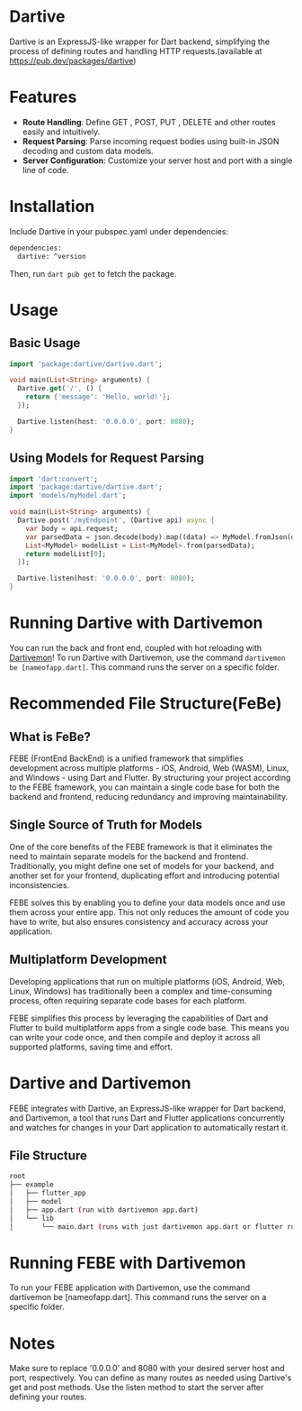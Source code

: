 # Dartive
Dartive is an ExpressJS-like wrapper for Dart backend, simplifying the process of defining routes and handling HTTP requests.(available at https://pub.dev/packages/dartive)

# Features
* **Route Handling**: Define GET , POST, PUT , DELETE and other routes easily and intuitively.
* **Request Parsing**: Parse incoming request bodies using built-in JSON decoding and custom data models.
* **Server Configuration**: Customize your server host and port with a single line of code.


# Installation
Include Dartive in your pubspec.yaml under dependencies:
```bash
dependencies:
  dartive: ^version

```
Then, run `dart pub get` to fetch the package.

# Usage
## Basic Usage
```dart
import 'package:dartive/dartive.dart';

void main(List<String> arguments) {
  Dartive.get('/', () {
    return {'message': 'Hello, world!'};
  });

  Dartive.listen(host: '0.0.0.0', port: 8080);
}
```
## Using Models for Request Parsing
```dart
import 'dart:convert';
import 'package:dartive/dartive.dart';
import 'models/myModel.dart';

void main(List<String> arguments) {
  Dartive.post('/myEndpoint', (Dartive api) async {
    var body = api.request;
    var parsedData = json.decode(body).map((data) => MyModel.fromJson(data)).toList();
    List<MyModel> modelList = List<MyModel>.from(parsedData);
    return modelList[0];
  });

  Dartive.listen(host: '0.0.0.0', port: 8080);
}
```

# Running Dartive with Dartivemon
You can run the back and front end, coupled with hot reloading with [Dartivemon](https://pub.dev/packages/dartivemon)!
To run Dartive with Dartivemon, use the command `dartivemon be [nameofapp.dart]`. This command runs the server on a specific folder.


# Recommended File Structure(FeBe)

## What is FeBe?
FEBE (FrontEnd BackEnd) is a unified framework that simplifies development across multiple platforms - iOS, Android, Web (WASM), Linux, and Windows - using Dart and Flutter. By structuring your project according to the FEBE framework, you can maintain a single code base for both the backend and frontend, reducing redundancy and improving maintainability.


## Single Source of Truth for Models
One of the core benefits of the FEBE framework is that it eliminates the need to maintain separate models for the backend and frontend. Traditionally, you might define one set of models for your backend, and another set for your frontend, duplicating effort and introducing potential inconsistencies.

FEBE solves this by enabling you to define your data models once and use them across your entire app. This not only reduces the amount of code you have to write, but also ensures consistency and accuracy across your application.
## Multiplatform Development
Developing applications that run on multiple platforms (iOS, Android, Web, Linux, Windows) has traditionally been a complex and time-consuming process, often requiring separate code bases for each platform.

FEBE simplifies this process by leveraging the capabilities of Dart and Flutter to build multiplatform apps from a single code base. This means you can write your code once, and then compile and deploy it across all supported platforms, saving time and effort.
# Dartive and Dartivemon
FEBE integrates with Dartive, an ExpressJS-like wrapper for Dart backend, and Dartivemon, a tool that runs Dart and Flutter applications concurrently and watches for changes in your Dart application to automatically restart it.
## File Structure
```bash
root
├── example
│   ├── flutter_app
│   ├── model
│   ├── app.dart (run with dartivemon app.dart)
│   └── lib
│       └── main.dart (runs with just dartivemon app.dart or flutter run)
```
# Running FEBE with Dartivemon
To run your FEBE application with Dartivemon, use the command dartivemon be [nameofapp.dart]. This command runs the server on a specific folder.
# Notes
Make sure to replace '0.0.0.0' and 8080 with your desired server host and port, respectively.
You can define as many routes as needed using Dartive's get and post methods.
Use the listen method to start the server after defining your routes.
